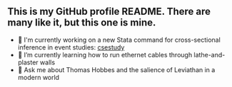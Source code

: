 ## This is my GitHub profile README. There are many like it, but this one is mine.

- 🔭 I'm currently working on a new Stata command for cross-sectional inference in event studies: [csestudy](https://github.com/MalcolmWardlaw/csestudy)
- 🌱 I’m currently learning how to run ethernet cables through lathe-and-plaster walls
- 💬 Ask me about Thomas Hobbes and the salience of Leviathan in a modern world

<!--
**MalcolmWardlaw/MalcolmWardlaw** is a ✨ _special_ ✨ repository because its `README.md` (this file) appears on your GitHub profile.

Here are some ideas to get you started:

- 🔭 I’m currently working on ...
- 🌱 I’m currently learning ...
- 👯 I’m looking to collaborate on ...
- 🤔 I’m looking for help with ...
- 💬 Ask me about ...
- 📫 How to reach me: ...
- 😄 Pronouns: ...
- ⚡ Fun fact: ...
-->
